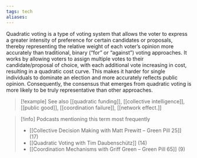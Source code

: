 ```yaml
---
tags: tech
aliases:
---
```


Quadratic voting is a type of voting system that allows the voter to express a greater intensity of preference for certain candidates or proposals, thereby representing the relative weight of each voter’s opinion more accurately than traditional, binary (“for” or “against”) voting approaches. It works by allowing voters to assign multiple votes to their candidate/proposal of choice, with each additional vote increasing in cost, resulting in a quadratic cost curve. This makes it harder for single individuals to dominate an election and more accurately reflects public opinion. Consequently, the consensus that emerges from quadratic voting is more likely to be truly representative than other approaches.

> [!example] See also
> [[quadratic funding]], [[collective intelligence]], [[public good]], [[coordination failure]], [[network effect.]]

> [!info] Podcasts mentioning this term most frequently
> * [[Collective Decision Making with Matt Prewitt – Green Pill 25]] (17)
> * [[Quadratic Voting with Tim Daubenschütz]] (14)
> * [[Coordination Mechanisms with Griff Green – Green Pill 65]] (9)